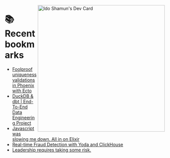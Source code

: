 <a href="https://app.daily.dev/idoshamun"><img src="https://api.daily.dev/devcards/v2/28849d86070e4c099c877ab6837c61f0.png?type=default&r=auy" align="right" width="400" alt="Ido Shamun's Dev Card"/></a>

# 📚 Recent bookmarks
<!-- BOOKMARKS:START -->
- [Foolproof uniqueness validations in Phoenix with Ecto](https://app.daily.dev/posts/YjxBu29dJ?utm_source=rss&utm_medium=bookmarks&utm_campaign=28849d86070e4c099c877ab6837c61f0)
- [DuckDB &amp; dbt | End-To-End Data Engineering Project](https://app.daily.dev/posts/9VuYzSoPI?utm_source=rss&utm_medium=bookmarks&utm_campaign=28849d86070e4c099c877ab6837c61f0)
- [Javascript was slowing me down. All in on Elixir](https://app.daily.dev/posts/uNkqy2Bgq?utm_source=rss&utm_medium=bookmarks&utm_campaign=28849d86070e4c099c877ab6837c61f0)
- [Real-time Fraud Detection with Yoda and ClickHouse](https://app.daily.dev/posts/0A1VdWrZX?utm_source=rss&utm_medium=bookmarks&utm_campaign=28849d86070e4c099c877ab6837c61f0)
- [Leadership requires taking some risk.](https://app.daily.dev/posts/LfncCknVr?utm_source=rss&utm_medium=bookmarks&utm_campaign=28849d86070e4c099c877ab6837c61f0)
<!-- BOOKMARKS:END -->
